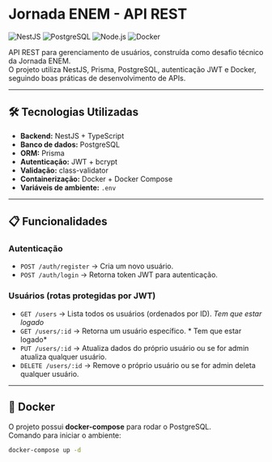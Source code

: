 # Jornada ENEM - API REST

![NestJS](https://img.shields.io/badge/nestjs-%23E0234E.svg?style=for-the-badge&logo=nestjs&logoColor=white)
![PostgreSQL](https://img.shields.io/badge/postgres-%23316192.svg?style=for-the-badge&logo=postgresql&logoColor=white)
![Node.js](https://img.shields.io/badge/node.js-6DA55F?style=for-the-badge&logo=node.js&logoColor=white)
![Docker](https://img.shields.io/badge/docker-%230db7ed.svg?style=for-the-badge&logo=docker&logoColor=white)


API REST para gerenciamento de usuários, construída como desafio técnico da Jornada ENEM.  
O projeto utiliza NestJS, Prisma, PostgreSQL, autenticação JWT e Docker, seguindo boas práticas de desenvolvimento de APIs.

---

## 🛠 Tecnologias Utilizadas

- **Backend:** NestJS + TypeScript
- **Banco de dados:** PostgreSQL
- **ORM:** Prisma
- **Autenticação:** JWT + bcrypt
- **Validação:** class-validator
- **Containerização:** Docker + Docker Compose
- **Variáveis de ambiente:** `.env`

---

## 📋 Funcionalidades

### Autenticação
- `POST /auth/register` → Cria um novo usuário.
- `POST /auth/login` → Retorna token JWT para autenticação.

### Usuários (rotas protegidas por JWT)
- `GET /users` → Lista todos os usuários (ordenados por ID). *Tem que estar logado*
- `GET /users/:id` → Retorna um usuário específico. * Tem que estar logado*
- `PUT /users/:id` → Atualiza dados do próprio usuário ou se for admin atualiza qualquer usuário.
- `DELETE /users/:id` → Remove o próprio usuário ou se for admin deleta qualquer usuário.

---

## 🐳 Docker

O projeto possui **docker-compose** para rodar o PostgreSQL.  
Comando para iniciar o ambiente:

```bash
docker-compose up -d
